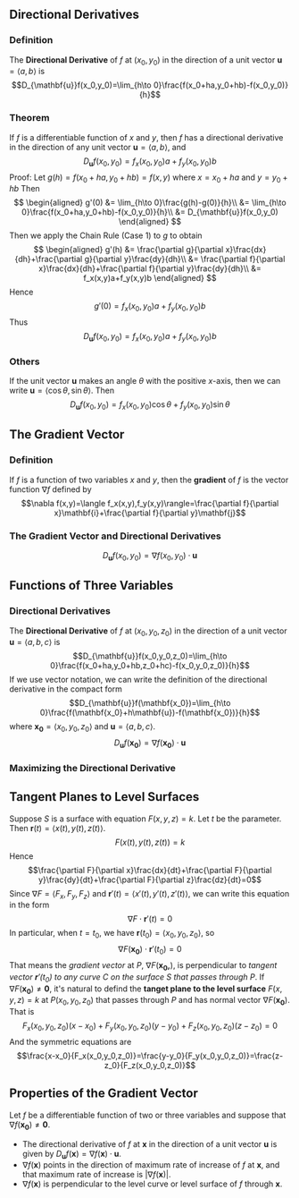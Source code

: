 ## Directional Derivatives
### Definition
The **Directional Derivative** of $f$ at $(x_0,y_0)$ in the direction of a unit vector $\mathbf{u}=\langle a,b\rangle$ is
$$D_{\mathbf{u}}f(x_0,y_0)=\lim_{h\to 0}\frac{f(x_0+ha,y_0+hb)-f(x_0,y_0)}{h}$$

### Theorem
If $f$ is a differentiable function of $x$ and $y$, then $f$ has a directional derivative in the direction of any unit vector $\mathbf{u}=\langle a,b\rangle$, and
$$D_{\mathbf{u}}f(x_0,y_0)=f_x(x_0,y_0)a+f_y(x_0,y_0)b$$
Proof:
Let $g(h)=f(x_0+ha,y_0+hb)=f(x,y)$ where $x=x_0+ha$ and $y=y_0+hb$
Then
$$
\begin{aligned}
g'(0) &= \lim_{h\to 0}\frac{g(h)-g(0)}{h}\\
&= \lim_{h\to 0}\frac{f(x_0+ha,y_0+hb)-f(x_0,y_0)}{h}\\
&= D_{\mathbf{u}}f(x_0,y_0)
\end{aligned}
$$
Then we apply the Chain Rule (Case 1) to $g$ to obtain
$$
\begin{aligned}
g'(h) &= \frac{\partial g}{\partial x}\frac{dx}{dh}+\frac{\partial g}{\partial y}\frac{dy}{dh}\\
&= \frac{\partial f}{\partial x}\frac{dx}{dh}+\frac{\partial f}{\partial y}\frac{dy}{dh}\\
&= f_x(x,y)a+f_y(x,y)b
\end{aligned}
$$
Hence
$$g'(0)=f_x(x_0,y_0)a+f_y(x_0,y_0)b$$
Thus
$$D_{\mathbf{u}}f(x_0,y_0)=f_x(x_0,y_0)a+f_y(x_0,y_0)b$$

### Others
If the unit vector $\mathbf{u}$ makes an angle $\theta$ with the positive $x$-axis, then we can write $\mathbf{u}=\langle \cos\theta,\sin\theta\rangle$. Then
$$D_{\mathbf{u}}f(x_0,y_0)=f_x(x_0,y_0)\cos\theta+f_y(x_0,y_0)\sin\theta$$

## The Gradient Vector
### Definition
If $f$ is a function of two variables $x$ and $y$, then the **gradient** of $f$ is the vector function $\nabla f$ defined by
$$\nabla f(x,y)=\langle f_x(x,y),f_y(x,y)\rangle=\frac{\partial f}{\partial x}\mathbf{i}+\frac{\partial f}{\partial y}\mathbf{j}$$
### The Gradient Vector and Directional Derivatives
$$D_{\mathbf{u}}f(x_0,y_0)=\nabla f(x_0,y_0)\cdot \mathbf{u}$$

## Functions of Three Variables
### Directional Derivatives
The **Directional Derivative** of $f$ at $(x_0,y_0,z_0)$ in the direction of a unit vector $\mathbf{u}=\langle a,b,c\rangle$ is
$$D_{\mathbf{u}}f(x_0,y_0,z_0)=\lim_{h\to 0}\frac{f(x_0+ha,y_0+hb,z_0+hc)-f(x_0,y_0,z_0)}{h}$$
If we use vector notation, we can write the definition of the directional derivative in the compact form
$$D_{\mathbf{u}}f(\mathbf{x_0})=\lim_{h\to 0}\frac{f(\mathbf{x_0}+h\mathbf{u})-f(\mathbf{x_0})}{h}$$
where $\mathbf{x_0}=\langle x_0,y_0,z_0\rangle$ and $\mathbf{u}=\langle a,b,c\rangle$.
$$D_{\mathbf{u}}f(\mathbf{x_0})=\nabla f(\mathbf{x_0})\cdot \mathbf{u}$$
### Maximizing the Directional Derivative

## Tangent Planes to Level Surfaces
Suppose $S$ is a surface with equation $F(x,y,z)=k$. Let $t$ be the parameter. Then $\mathbf{r}(t)=\langle x(t),y(t),z(t)\rangle$.
$$F(x(t),y(t),z(t))=k$$
Hence
$$\frac{\partial F}{\partial x}\frac{dx}{dt}+\frac{\partial F}{\partial y}\frac{dy}{dt}+\frac{\partial F}{\partial z}\frac{dz}{dt}=0$$
Since $\nabla F=\langle F_x,F_y,F_z\rangle$ and $\mathbf{r}'(t)=\langle x'(t),y'(t),z'(t)\rangle$, we can write this equation in the form
$$\nabla F\cdot \mathbf{r}'(t)=0$$
In particular, when $t=t_0$, we have $\mathbf{r}(t_0)=\langle x_0,y_0,z_0\rangle$, so
$$\nabla F(\mathbf{x_0})\cdot \mathbf{r}'(t_0)=0$$
That means the *gradient vector* at $P$, $\nabla F(\mathbf{x_0,})$, is perpendicular to *tangent vector $\mathbf{r}'(t_0)$ to any curve $C$ on the surface $S$ that passes through $P$*. If $\nabla F(\mathbf{x_0})\neq \mathbf{0}$, it's natural to defind the **tanget plane to the level surface** $F(x,y,z)=k$ at $P(x_0,y_0,z_0)$ that passes through $P$ and has normal vector $\nabla F(\mathbf{x_0})$. That is
$$F_x(x_0,y_0,z_0)(x-x_0)+F_y(x_0,y_0,z_0)(y-y_0)+F_z(x_0,y_0,z_0)(z-z_0)=0$$
And the symmetric equations are
$$\frac{x-x_0}{F_x(x_0,y_0,z_0)}=\frac{y-y_0}{F_y(x_0,y_0,z_0)}=\frac{z-z_0}{F_z(x_0,y_0,z_0)}$$

## Properties of the Gradient Vector
Let $f$ be a differentiable function of two or three variables and suppose that $\nabla f(\mathbf{x_0})\neq \mathbf{0}$.
- The directional derivative of $f$ at $\mathbf{x}$ in the direction of a unit vector $\mathbf{u}$ is given by $D_{\mathbf{u}}f(\mathbf{x})=\nabla f(\mathbf{x})\cdot \mathbf{u}$.
- $\nabla f(\mathbf{x})$ points in the direction of maximum rate of increase of $f$ at $\mathbf{x}$, and that maximum rate of increase is $|\nabla f(\mathbf{x})|$.
- $\nabla f(\mathbf{x})$ is perpendicular to the level curve or level surface of $f$ through $\mathbf{x}$.